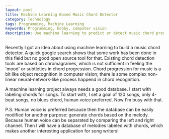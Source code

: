 ```yaml
---
layout: post
title: Machine Learning Based Music Chord Detector
category: Technology
tags: Programming, Machine Learning
keywords: Programming, hobby, computer vision
description: Use machine learning to predict or detect music chord progression.
---
```


Recently I got an idea about using machine learning to build a music chord detector. A quick google search shows that some work has been done in this field but no good open source tool for that. Existing chord detection tools are based on chromagrames, which is not sufficient in feeling the 'mood' or subtleties in chord progression. Chord progression for music is a bit like object recognition in computer vision; there is some complex non-linear neural-network-like process happend in chord recognition.

A machine learning project always needs a good database. I start with labeling chords for songs. To start with, I set a goal of 120 songs, only 4-beat songs, no blues chord, human voice preferred. Now I'm busy with that.

P.S. Human voice is preferred because then the database can be easily modified for another purpose: generate chords based on the melody. Because human voice can be separated by comparing the left and right channel. Then I will have a database of melodies labeled with chords, which makes another interesting application for song writers!
